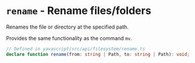 # `rename` - Rename files/folders

Renames the file or directory at the specified path.

Provides the same functionality as the command `mv`.

```ts
// Defined in yavascript/src/api/filesystem/rename.ts
declare function rename(from: string | Path, to: string | Path): void;
```
